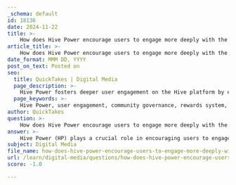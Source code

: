 ```yaml
---
_schema: default
id: 18136
date: 2024-11-22
title: >-
    How does Hive Power encourage users to engage more deeply with the Hive platform?
article_title: >-
    How does Hive Power encourage users to engage more deeply with the Hive platform?
date_format: MMM DD, YYYY
post_on_text: Posted on
seo:
  title: QuickTakes | Digital Media
  page_description: >-
    Hive Power fosters deeper user engagement on the Hive platform by enhancing influence over rewards, encouraging powering up of tokens, promoting community governance, and incentivizing long-term commitment through gamification and delegation.
  page_keywords: >-
    Hive Power, user engagement, community governance, rewards system, powering up, resource credits, community collaboration, long-term commitment, decentralized platform, blockchain interaction
author: QuickTakes
question: >-
    How does Hive Power encourage users to engage more deeply with the Hive platform?
answer: >-
    Hive Power (HP) plays a crucial role in encouraging users to engage more deeply with the Hive platform by enhancing their influence and participation within the community. Here are several ways in which Hive Power fosters user engagement:\n\n1. **Influence on Rewards**: The amount of Hive Power a user holds directly affects their ability to influence the rewards allocated to posts, comments, and votes. Users with higher HP can provide more valuable upvotes, which in turn increases the potential earnings for content creators. This incentivizes users to actively participate in voting and content creation, knowing that their contributions can significantly impact the rewards system.\n\n2. **Powering Up**: Users can convert their liquid Hive tokens into Hive Power through a process known as "powering up." This not only increases their influence within the ecosystem but also encourages a long-term commitment to the platform. Events like Hive Power Up Day (HPUD) promote this practice, motivating users to stake their tokens and enhance their engagement.\n\n3. **Community Governance**: Hive operates on a community-driven governance model where users with more HP have a greater say in decision-making processes. This democratic approach encourages users to engage more actively, as their votes can influence the direction of the platform and its policies.\n\n4. **Resource Credits**: By staking HIVE tokens as Hive Power, users earn resource credits that allow them to perform actions on the blockchain, such as voting on posts or making comments. This gamification aspect, where resource credits replenish over time, encourages users to interact more frequently with the platform.\n\n5. **Delegation of Hive Power**: Users can delegate their HP to others, amplifying their influence and supporting community members. This feature not only fosters collaboration but also encourages users to engage with others, creating a more interconnected community.\n\n6. **Long-term Commitment**: Since Hive Power is less liquid and requires a commitment to "power down" over a period of time, users are incentivized to think long-term about their engagement with the platform. This commitment can lead to a more stable and dedicated user base.\n\nIn summary, Hive Power serves as a foundational element that enhances user engagement by providing influence over rewards, promoting community governance, and encouraging long-term participation. By understanding the value of HP, users are motivated to learn more about the platform and actively contribute to its growth and success.
subject: Digital Media
file_name: how-does-hive-power-encourage-users-to-engage-more-deeply-with-the-hive-platform.md
url: /learn/digital-media/questions/how-does-hive-power-encourage-users-to-engage-more-deeply-with-the-hive-platform
score: -1.0

---
```


&nbsp;